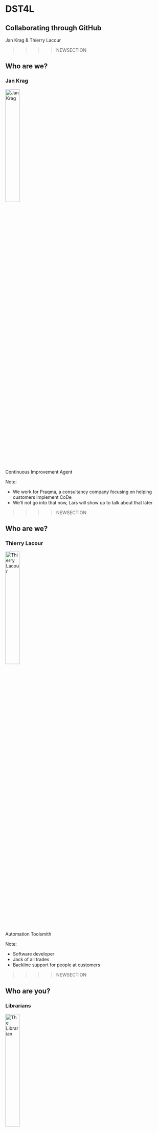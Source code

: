 # DST4L
## Collaborating through GitHub
Jan Krag & Thierry Lacour

>>>>NEWSECTION
## Who are we?
### Jan Krag
<img src="img/jan.png" alt="Jan Krag" width="30%"/>


Continuous Improvement Agent

Note:
* We work for Praqma, a consultancy company focusing on helping customers implement CoDe
* We'll not go into that now, Lars will show up to talk about that later
                  
>>>>NEWSECTION
## Who are we?
### Thierry Lacour
<img src="img/thierry.png" alt="Thierry Lacour" width="30%"/>


Automation Toolsmith

Note:
* Software developer
* Jack of all trades
* Backline support for people at customers 

>>>>NEWSECTION
## Who are you?
### Librarians
<img src="img/librarian.jpg" alt="The Librarian" width="30%"/>


Not our typical audience!

Note:
* We usually train software developers
* The training topic is also very "devy"
* Interested to see:
  * Your reaction
  * Your ideas
* If you're confused about the picture, it's from "The Librarian" movies, which I like more than I should.

>>>>NEWSECTION
## Roadmap
* Introduction to GitHub
* The GitHub Flow
* A local GitHub
* GitHub Pages

>>>>NEWSECTION
# Introduction to GitHub

>>>>NEWSECTION
## Quick intro
What is ...

Git?


GitHub?


A repository?

Note:
* Git is technology used to version files.
  * Git manages versions and allows for easy comparison/rollback/etc.
* GitHub is a collaboration platform built around Git
  * Big community, very popular, lots of successful open source projects
* The repository is the entity around which collaboration happens
  * It's the file store for a single project or component, etc.
  * Work, discussions and file changes happen in the scope of a repository

>>>>NEWSECTION
## Exploring a repository
Visit [github.com/Praqma/praqma.com](https://github.com/Praqma/praqma.com)

Note:
* Visit the [praqma.com](https://github.com/Praqma/praqma.com) repo
* `Code` 
  * repository bulk, where you keep all your files and data
* `README.md` 
  * 'Markdown' file rendered on the main page by default
  * Make sure you hand out MD cheat sheets 
* `Issues` 
  * The heart of collaboration & communication, where you manage work/report problems, etc.
* `Projects` 
  * A means to organize/plan your issues 
* `Pull Request` 
  * Pull requests are for proposing changes to the repo, owners can merge them in
* `Wiki` 
  * A place to hold documentation for your repo
* `Pulse` and `Graphs` 
  * Dashboards and useful data of your project
* `Settings` 
  * You don't see this unless you're an owner or admin  

>>>>NEWSECTION
## Team up!

* 3-4 members
* a team name
* a team captain

Note:
* Team captain announces their team name

>>>>NEWSECTION
## Setup
* Log in to [github.com](github.com)
* Visit [github.com/praqma-training/dst4l](github.com/praqma-training/dst4l)
* Head over to **Issues**
* Comment on the issue thread!
                           
Note:
* Now that you're teamed up, let's do some setup.
* Head over to the training repo and comment an the issue there.
* Anyone can create issues and comment on existing ones.
* But you have to be a collaborator to make any changes to the repository.
* Comment on the issue and we'll add you as a collaborator.
* **SETUP:** Add everyone as collaborators
 
>>>>NEWSECTION
## You've got mail!

Now is a good time to talk about:
* Thread subscription
* Repository watching

Note:
* Now that you've all gotten a bunch of emails, let's talk about controlling notifications
* GitHub sends you notifications of:
  * Issue threads you're subscribed to
  * Repositories you're watching
  * By default, you watch repositories you join (changed in profile settings)
* You can unsubscribe from issue threads
* You can unwatch repositories
* **DEMO:** Unwatch and unsubscribe from thread/repositories
* **DEMO:** Change notification settings in GitHub profile

>>>>NEWSECTION
## Our first commit

Create a new file in the repository:


**`team-name/member-name-bio.md`**

Tell us a bit about yourself!

Note:
* Explain that `foo/bar.md` creates a `bar.md` file in a `foo` directory
* Feel free to use Markdown to spice up your bio!
  * **Make sure the cheat sheets are handed out.**
* Write a nice message when committing the file to the repository!
* **When they're done:**
  * Go to the commit graph
  * Explain commits
    * Creates a safe rollback point for us.
    * Allows us to see our repo at a specific point in time.
    * Even allows us to rollback specific commits 

>>>>NEWSECTION 
## A quick recap

Git(Hub)


Repositories


Collaborators


Issues


Notifications

       
    
Note:
* GitHub is a collaboration platform around Git
* Git is a versioning control system used for managing file versions
* Repositories are the heart of a project, they hold the files and are the scope of issues
* Issues are discussion threads for problems/tasks to work on
* Notifications are eager to give you updates on issues, but don't get flooded by them!

>>>>NEWSECTION
# The GitHub Flow
                                    
>>>>NEWSECTION
## Setup

**Captains**


Create a team repository

**Members**


Go to your team repository
 
Note:
So let's create a repository
 * Create a repository yourself
 * Include a README file, handwave it for now
 * Have team captain create a repo

>>>>NEWSECTION
## Setup

**Members**


Create an issue: 

`"Add me as a collaborator!"`

**Captains**
* Add your members as collaborators
* Resolve their issue

Note:
* Issues are what drives work
* They describe problems, tasks, etc.
* Anyone can create issues on any repository
* Collaborators can make changes, branches and merge in PR's
* **DEMO:** (Jan) creates an issue to add Jan as collaborator
* Create an issue for your team captain add you as collaborator
* **DEMO:** Add Jan as collaborator to your demo repo. Resolve the issue   
* Team captain, add them in the settings page and resolve the issues!   

>>>>NEWSECTION 
## Go with the flow

## **[The GitHub Flow](https://guides.github.com/introduction/flow/)**

Note:
* Before we start working, let us propose a nice workflow
* Workflow promoted by GitHub themselves
* Let's take a quick peek
* **DEMO:** Go through GH Flow
* It focuses on tying your work to issues and promotes discussion of the changes you're making
* Let's do some work following this flow

>>>>NEWSECTION                                                                                                                                                      
## Propose a change!

* Choose an animal _(may be extinct)_
* Create an issue
  * `"Add my-animal"`
* Assign yourself

Note:
* Again, issues drive work, so let's get started.
* Pick any animal and create an issue to add that animal to your repository
* Assign yourself to the issue
* **DEMO:** Create an issue:
  * Title: Add sheep 
  * Content: 
    

Add sheep to our catalogue of critters:
    

 - [] Create a branch
    

 - [] Add a file with ASCII art
    

 - [] Commit the file
    

 - [] Open a PR
    

 - [] Discuss changes
    

 - [] Tweak changes
    

 - [] Merge PR
  * Demonstrate markdown for headers, checkboxes, etc.
    * Toolbar
    * `Preview`
  * Assign the issue to a yourself
  * Add a label  

>>>>NEWSECTION                                                                                                                                                      
## Branch off!

Create a branch:


`my-animal`

Note:                               
* Now we have our issue, let's do some work
* If you work on a branch, your work is isolated and doesn't bother others
* So let's make a branch to do some work
* Briefly discuss "Git Status" toolbar (commits, branches, releases, contributors) 
* **DEMO:** Creating a Branch          
* Create a branch named `thierry-bio`
* Demo what happens when you refresh the page/click on the main repo!
    
>>>>NEWSECTION                                                                                                                                                      
## Do some work!

Create a file for your animal


**`zoo/sheep.txt`**
```
                           .@@@.    "Baaaaahd art."
              .@#@#@#@#@/@/@/@@@     /
            .#@#@#@#@#@#@#@/@'u\   /
          *(|@#@#@#@#@#@#@#@(   \
              @#@#@#@#@#@#@# \ww/
               @#@#@#@#@#@# 
               ) //   | ||
               \ \\   | ||
                \ \\  | \\
                 """   """
```
**!!** Make sure you are on _your_ branch **!!**

Note:
* While we're on our branch, let's create a file
* **DEMO:** Create a file in a folder in the repository
  * `zoo/sheep.md`
  * Commit the file

>>>>NEWSECTION
## Open a pull request!

**Everyone**

* Head over to `branches`
* Open a pull request for your branch
* Reference your issue in the comment
  
Note:
* Now we've done our work, let's share it by opening a pull request
* Pull requests are a great tool for discussing changes and eventually merging them in
* **DEMO:** Creating a Pull Request on GitHub
  * Show `base:` and `compare:` drop downs
  * Reference issue from before "Hey, I did some work on #2"
  * Assign to captain, label as enhancement
  * Create PR  
* Return to original issue and hover over information pane                            

>>>>NEWSECTION
## Collaborate!
 
* Visit eachother's Pull Requests
* Collaborate:
  * Discuss improvements
  * Post ~~mean~~ *nice* comments
  * Tag with emoji's

Note:
* Let's take a look at this PR
* **DEMO**
 * `Conversation` view
 * `Commits` view
 * `Files changed` view
 * Create line comment
   * Add a general comment to the discussion
   * Add :+1: emoji

>>>>NEWSECTION
## Improve!

* Revisit your branch and file
* Improve it using the feedback you received

Note:
* After a healthy discussion on your issue, make some changes!
* **DEMO:** Edit the file based on the pull request comments
  * Show the `Commits` tab
  * Update the issue to discuss your new changes
  * Comment on other people's PR's: Good to go!

>>>>NEWSECTION
## Merge it in!

* Head back to your PR
* Merge in the pull request
* Mention your issue in the comment
  * `"This adds a sheep. Resolves issue #3."`
* Go find your issue

Note:
* So now our changes look really nice
* Let's merge them in!
* When you merge a pull request, the changes you've made get applied to the 'master' branch
  * Rule: Only merge your own pull request. Add :ship: to someone else's PR as example.
* **DEMO:** Merge the pull request, closing the issue in the merge commit
  * Discuss merge dropdown. Squash/Merge vs. default merge.
    * A squash merge 'squashes' your changes into a single commit
      * This deletes the commit history. 
  * IF: Merge attempt failed. 
    * Every time someone merges, GitHub checks for conflicts. 
    * If it doesn't have time to make the checks because of the amount of merges, it'll give us a 'Merge Attempt Failed' dialog. 
  * When it's done, deletes the branch
  * Show the closed issue                                                                            

>>>>NEWSECTION                                                                           
## A quick recap

* Open an issue
* Branch off
* Do some work
* Collaborate
* Merge

Note:
* Go over [the GitHub Flow](https://guides.github.com/introduction/flow/)** again
              
>>>>NEWSECTION
# A local GitHub

>>>>NEWSECTION                                                                           
## A local Git

* UI (GitHub Desktop/gitg)
* Terminal

Note:
- Why Use GitHub Desktop?
  - Everything is the same, except that you can't update multiple files in the same commit.
  - Git is super lightweight and you can work locally completely separate from your remote, and offline, with the entire history.
  - Everyone has a back-up at all times. DVCS.  

>>>>NEWSECTION
## Setting up

Note: 
- Intro to Desktop
  - Tutorial Repo (Encourage them to do this later.)
  - Ensure we are logged in.
    - GitHub Desktop Preferences
    - Accounts
    - Login
      - Don't use @github.com, username will work just fine. 
      - Reiterate. This is not a constant connection. It will only do so when we tell it to. 
      - Update Advanced config information. Email is trainingdemos+githubteacher@github.com  

>>>>NEWSECTION 
Note:
- Basic GitHub Desktop Configuration
  - Git Configuration Levels
  - **DEMO + ACTIVITY:** Set basic config  

>>>>NEWSECTION         
Note:
- Cloning a Repository
  - Why we clone
    - Add assumes that you have a local repo and want to look at it using GH Desktop.
    - Create assumes you want to create a repo on your local machine.
    - Clone looks at all of the repos that we have access to. Filter to find the repo that we're looking for.
  - **DEMO:** Clone the repository
    - Click through and demo all changes on visualization tool.
    - Go over "Sync". Makes sure what we're working on is the most recent version.
    - Shows user, time, commit ID, revert, etc.
    - Introduce what we're doing. Return to GitHub flow diagram. Begin again.
    - Create branch on Desktop called `githubteacher-desktop`
      - Typically branch from master.
  - **LAB:** Learner clones the repo and switches to their branch  

>>>>NEWSECTION 
Note:
- Editing Local Files
  - Open and work in Atom
    - No matter where I work on a branch, those changes persist with me.
    - Show branch dialog at bottom of page.
    - Make changes to original file.
    - You can't use Desktop to edit files, you have to use a text editor.
  
>>>>NEWSECTION 
Note:
- Advanced Commits
  - Explain the two stage commit on document on desktop. 
  - **DEMO:** Commit the changes
    - Show un-synced changes. <-- Note the icon differences on the Desktop and un-synced tab.
    - Discuss local vs. remote operations.
    - Create a PR using the button. Allowed to @ mention again.
    - Navigate to .com and you can see multiple commits. 
    - Show file on master without changes
    - Show file on branch with changes
  - **LAB:** Learner edits, saves, and commits file
    - Make two changes to original file and add them as separate commits.
    - Add two files to a commit.  

>>>>NEWSECTION 
Note:
- Publishing Changes
  - Explain publish/sync
  - **DEMO:** Publish changes
    - Create a PR from published changes
  - **LAB:** Learner publishes changes and creates a PR
  - Merge PR
  - Sync again

>>>>NEWSECTION 
Note:
### Merge Conflicts
  - Create a new branch, called conflict-branch.
  - Make changes to your original file.
  - Return to master, make changes to master.
  - Start a PR between master and conflict-branch.
  - Note issue, create PR anyways.
  - Return to Desktop
  - Switch to conflict branch
  - Update from Master button (creates a merge locally)
  - Open with editor.
  - Resolve conflict.
  - Return to desktop. Submit commit.
  - Return to .com, complete PR
  - Discuss merge conflict principles

>>>>NEWSECTION                        
Note:
### Managing Projects on GitHub
- Using pulse
- Using graphs
  - Network shows branches
  - Members shows forks
- Star (bookmarks + showcases)
- Explore (showcases)
